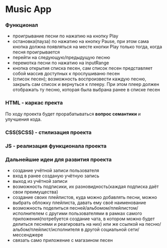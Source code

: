# Music App

### Функционал

- проигрывание песни по нажатию на кнопку Play
- остановка(пауза) по нажатию на кнопку Pause, при этом сама кнопка должна появляться на месте кнопки Play только тогда, когда песня проигрывается
- перейти на следующую/предыдущую песню
- перемотка песни по нажатию на inputRange
- кнопка открытия списка песен, сам список песен представляет собой массив доступных к прослушиваню песен
- (список песен); возможность воспроизвести каждую песню, закрыть сам список и вернуться к плееру. При этом плеер должен отображать ту песню, которая была выбрана ранее в списке песен

### HTML - каркас пректа

По ходу проекта будет прорабатываться **вопрос семантики** и улучшения кода.

### CSS(SCSS) - стилизация проекта

### JS - реализация функционала проекта

### Дальнейшие идеи для развития проекта

- создание учётной записи пользователя
- вход в ранее созданую учётную запись
- выход из учётной записи
- возможность подписики, их разновидность(каждая подписка даёт свои преимущества)
- создание своих плейлистов, куда можно добавлять песни, можно выбрать обложку плейлиста, давать ему своё наименование
- возможность поделиться песней/альбомом/плейлистом/исполнителем с другими пользователями в рамках самого приложения(потребуется создание чата, в котором можно будет делиться песнями и реагировать на них) или же ссылкой на песню/альбом/плейлист/исполнителя в другой социальной сети/мессенджере
- связать само приложение с магазином песен
